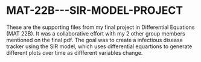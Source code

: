 # MAT-22B---SIR-MODEL-PROJECT

These are the supporting files from my final project in Differential Equations (MAT 22B). It was a collaborative effort with my 2 other group members mentioned on the final pdf. The goal was to create a infectious disease tracker using the SIR model, which uses differential equartions to generate different plots over time as diffferent variables change. 
